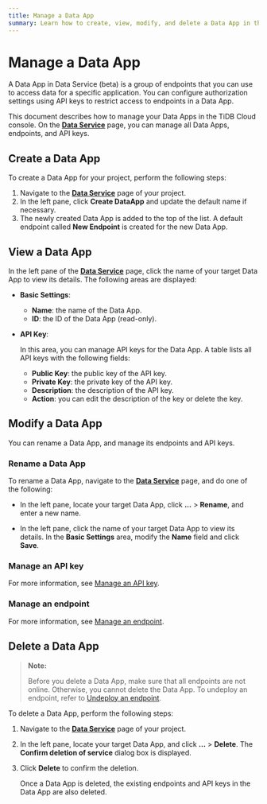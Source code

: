 ```yaml
---
title: Manage a Data App
summary: Learn how to create, view, modify, and delete a Data App in the TiDB Cloud console.
---
```


# Manage a Data App

A Data App in Data Service (beta) is a group of endpoints that you can use to access data for a specific application. You can configure authorization settings using API keys to restrict access to endpoints in a Data App.

This document describes how to manage your Data Apps in the TiDB Cloud console. On the [**Data Service**](https://tidbcloud.com/console/dataservice) page, you can manage all Data Apps, endpoints, and API keys.

## Create a Data App

To create a Data App for your project, perform the following steps:

1. Navigate to the [**Data Service**](https://tidbcloud.com/console/dataservice) page of your project.
2. In the left pane, click <MDSvgIcon name="icon-create-data-app" /> **Create DataApp** and update the default name if necessary.
3. The newly created Data App is added to the top of the list. A default endpoint called **New Endpoint** is created for the new Data App.

## View a Data App

In the left pane of the [**Data Service**](https://tidbcloud.com/console/dataservice) page, click the name of your target Data App to view its details. The following areas are displayed:

- **Basic Settings**:

    - **Name**: the name of the Data App.
    - **ID**: the ID of the Data App (read-only).

- **API Key**:

    In this area, you can manage API keys for the Data App. A table lists all API keys with the following fields:

    - **Public Key**: the public key of the API key.
    - **Private Key**: the private key of the API key.
    - **Description**: the description of the API key.
    - **Action**: you can edit the description of the key or delete the key.

## Modify a Data App

You can rename a Data App, and manage its endpoints and API keys.

### Rename a Data App

To rename a Data App, navigate to the [**Data Service**](https://tidbcloud.com/console/dataservice) page, and do one of the following:

- In the left pane, locate your target Data App, click **...** > **Rename**, and enter a new name.

- In the left pane, click the name of your target Data App to view its details. In the **Basic Settings** area, modify the **Name** field and click **Save**.

### Manage an API key

For more information, see [Manage an API key](/tidb-cloud/data-service-api-key.md).

### Manage an endpoint

For more information, see [Manage an endpoint](/tidb-cloud/data-service-manage-endpoint.md).

## Delete a Data App

> **Note:**
>
> Before you delete a Data App, make sure that all endpoints are not online. Otherwise, you cannot delete the Data App. To undeploy an endpoint, refer to [Undeploy an endpoint](/tidb-cloud/data-service-manage-endpoint.md#undeploy-an-endpoint).

To delete a Data App, perform the following steps:

1. Navigate to the [**Data Service**](https://tidbcloud.com/console/dataservice) page of your project.
2. In the left pane, locate your target Data App, and click **...** > **Delete**. The **Confirm deletion of service** dialog box is displayed.
3. Click **Delete** to confirm the deletion.

    Once a Data App is deleted, the existing endpoints and API keys in the Data App are also deleted.

